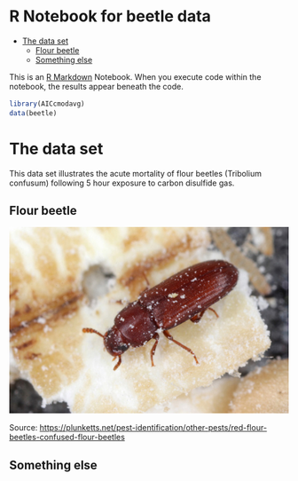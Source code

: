 R Notebook for beetle data
================

  - [The data set](#the-data-set)
      - [Flour beetle](#flour-beetle)
      - [Something else](#something-else)

This is an [R Markdown](http://rmarkdown.rstudio.com) Notebook. When you
execute code within the notebook, the results appear beneath the code.

``` r
library(AICcmodavg)
data(beetle)
```

# The data set

This data set illustrates the acute mortality of flour beetles
(Tribolium confusum) following 5 hour exposure to carbon disulfide gas.

## Flour beetle

![Flour Beetle](Graphics/Red-flour-beetle.jpg)

Source:
<https://plunketts.net/pest-identification/other-pests/red-flour-beetles-confused-flour-beetles>

## Something else
